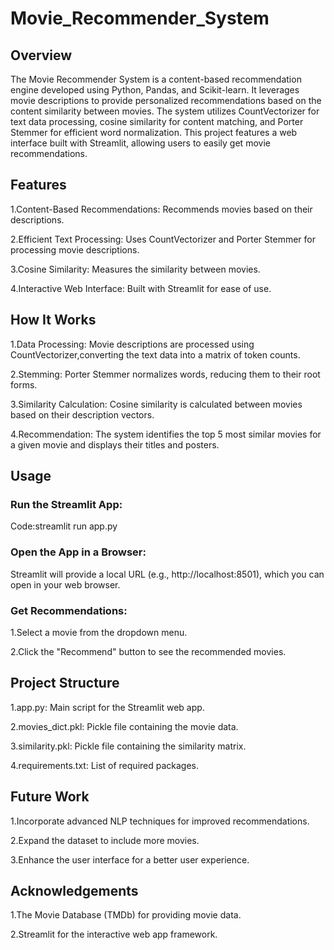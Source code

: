# Movie_Recommender_System
## Overview
The Movie Recommender System is a content-based recommendation engine developed using Python, Pandas, and Scikit-learn. It leverages movie descriptions to provide personalized recommendations based on the content similarity between movies. The system utilizes CountVectorizer for text data processing, cosine similarity for content matching, and Porter Stemmer for efficient word normalization. This project features a web interface built with Streamlit, allowing users to easily get movie recommendations.

## Features
1.Content-Based Recommendations: Recommends movies based on their descriptions.

2.Efficient Text Processing: Uses CountVectorizer and Porter Stemmer for processing movie descriptions.

3.Cosine Similarity: Measures the similarity between movies.

4.Interactive Web Interface: Built with Streamlit for ease of use.

## How It Works
1.Data Processing: Movie descriptions are processed using CountVectorizer,converting the text data into a matrix of token counts.

2.Stemming: Porter Stemmer normalizes words, reducing them to their root forms.

3.Similarity Calculation: Cosine similarity is calculated between movies based on their description vectors.

4.Recommendation: The system identifies the top 5 most similar movies for a given movie and displays their titles and posters.

## Usage
### Run the Streamlit App:
Code:streamlit run app.py

### Open the App in a Browser:
Streamlit will provide a local URL (e.g., http://localhost:8501), which you can open in your web browser.

### Get Recommendations:
1.Select a movie from the dropdown menu.

2.Click the "Recommend" button to see the recommended movies.

## Project Structure
1.app.py: Main script for the Streamlit web app.

2.movies_dict.pkl: Pickle file containing the movie data.

3.similarity.pkl: Pickle file containing the similarity matrix.

4.requirements.txt: List of required packages.

## Future Work
1.Incorporate advanced NLP techniques for improved recommendations.

2.Expand the dataset to include more movies.

3.Enhance the user interface for a better user experience.

## Acknowledgements
1.The Movie Database (TMDb) for providing movie data.

2.Streamlit for the interactive web app framework.

